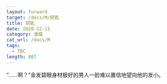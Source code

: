 ```yaml
---
layout: forward
target: /docs/M/钥匙
title: 钥匙
date: 2020-12-12
category: 漫威
cat_url: /docs/M
tags: 
  - TBC
length: 807
---
```


“……啊？”金发碧眼身材极好的男人一脸难以置信地望向他的发小。
